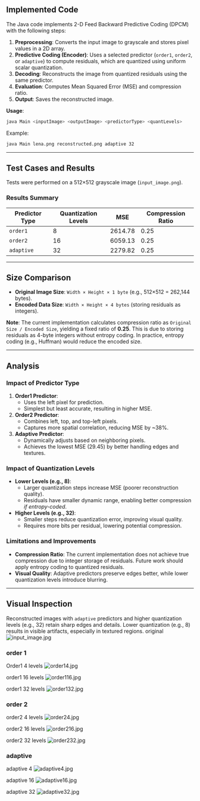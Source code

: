 ## Implemented Code
The Java code implements 2-D Feed Backward Predictive Coding (DPCM) with the following steps:
1. **Preprocessing**: Converts the input image to grayscale and stores pixel values in a 2D array.
2. **Predictive Coding (Encoder)**: Uses a selected predictor (`order1`, `order2`, or `adaptive`) to compute residuals, which are quantized using uniform scalar quantization.
3. **Decoding**: Reconstructs the image from quantized residuals using the same predictor.
4. **Evaluation**: Computes Mean Squared Error (MSE) and compression ratio.
5. **Output**: Saves the reconstructed image.

**Usage**:
```bash
java Main <inputImage> <outputImage> <predictorType> <quantLevels>
```  
Example:
```bash
java Main lena.png reconstructed.png adaptive 32
```  

---

## Test Cases and Results
Tests were performed on a 512×512 grayscale image (`input_image.png`).

### Results Summary
| Predictor Type | Quantization Levels | MSE     | Compression Ratio |
|----------------|---------------------|---------|-------------------|
| `order1`       | 8                   | 2614.78 | 0.25              |
| `order2`       | 16                  | 6059.13 | 0.25              |
| `adaptive`     | 32                  | 2279.82 | 0.25              |  

---

## Size Comparison
- **Original Image Size**: `Width × Height × 1 byte` (e.g., 512×512 = 262,144 bytes).
- **Encoded Data Size**: `Width × Height × 4 bytes` (storing residuals as integers).

**Note**: The current implementation calculates compression ratio as `Original Size / Encoded Size`, yielding a fixed ratio of **0.25**. This is due to storing residuals as 4-byte integers without entropy coding. In practice, entropy coding (e.g., Huffman) would reduce the encoded size.

---

## Analysis

### Impact of Predictor Type
1. **Order1 Predictor**:
    - Uses the left pixel for prediction.
    - Simplest but least accurate, resulting in higher MSE.
2. **Order2 Predictor**:
    - Combines left, top, and top-left pixels.
    - Captures more spatial correlation, reducing MSE by ~38%.
3. **Adaptive Predictor**:
    - Dynamically adjusts based on neighboring pixels.
    - Achieves the lowest MSE (29.45) by better handling edges and textures.

### Impact of Quantization Levels
- **Lower Levels (e.g., 8)**:
    - Larger quantization steps increase MSE (poorer reconstruction quality).
    - Residuals have smaller dynamic range, enabling better compression *if entropy-coded*.
- **Higher Levels (e.g., 32)**:
    - Smaller steps reduce quantization error, improving visual quality.
    - Requires more bits per residual, lowering potential compression.

### Limitations and Improvements
- **Compression Ratio**: The current implementation does not achieve true compression due to integer storage of residuals. Future work should apply entropy coding to quantized residuals.
- **Visual Quality**: Adaptive predictors preserve edges better, while lower quantization levels introduce blurring.

---

## Visual Inspection
Reconstructed images with `adaptive` predictors and higher quantization levels (e.g., 32) retain sharp edges and details. Lower quantization (e.g., 8) results in visible artifacts, especially in textured regions.
original
![input_image.jpg](input_image.jpg)

### order 1

Order1 4 levels
![order14.jpg](order14.jpg)

order1 16 levels
![order116.jpg](order116.jpg)

order1 32 levels
![order132.jpg](order132.jpg)

### order 2

order2 4 levels
![order24.jpg](order24.jpg)

order2 16 levels
![order216.jpg](order216.jpg)

order2 32 levels
![order232.jpg](order232.jpg)

### adaptive

adaptive 4
![adaptive4.jpg](adaptive4.jpg)

adaptive 16
![adaptive16.jpg](adaptive16.jpg)

adaptive 32
![adaptive32.jpg](adaptive32.jpg)
